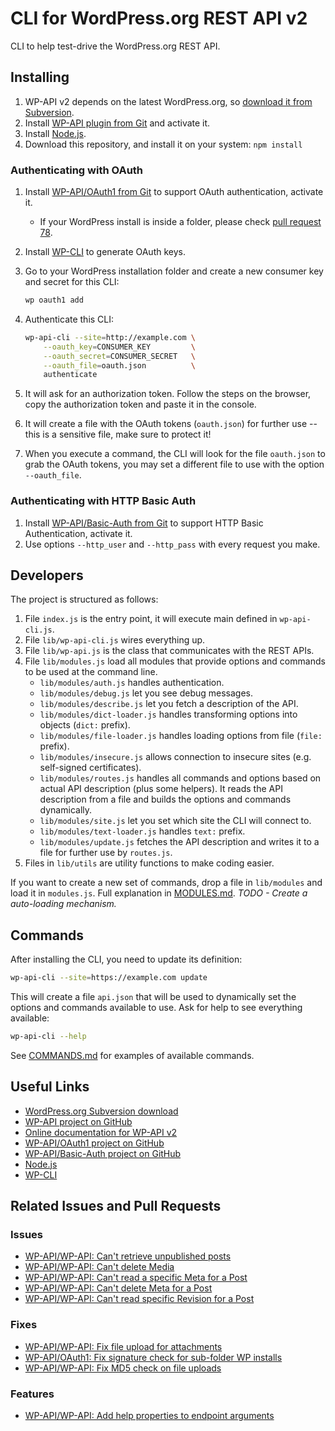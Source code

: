 CLI for WordPress.org REST API v2
=================================

CLI to help test-drive the WordPress.org REST API.

Installing
----------

1. WP-API v2 depends on the latest WordPress.org, so [download it from Subversion](https://wordpress.org/download/svn/).
2. Install [WP-API plugin from Git](https://github.com/WP-API/WP-API) and activate it.
3. Install [Node.js](https://nodejs.org/).
4. Download this repository, and install it on your system: `npm install`

### Authenticating with OAuth

1. Install [WP-API/OAuth1 from Git](https://github.com/WP-API/OAuth1) to support OAuth authentication, activate it.
    - If your WordPress install is inside a folder, please check [pull request 78](https://github.com/WP-API/OAuth1/pull/78).
2. Install [WP-CLI](http://wp-cli.org/) to generate OAuth keys.
3. Go to your WordPress installation folder and create a new consumer key and secret for this CLI:

    ```bash
    wp oauth1 add
    ```

4. Authenticate this CLI:

    ```bash
    wp-api-cli --site=http://example.com \
        --oauth_key=CONSUMER_KEY         \
        --oauth_secret=CONSUMER_SECRET   \
        --oauth_file=oauth.json          \
        authenticate
    ```

5. It will ask for an authorization token. Follow the steps on the browser, copy the authorization token and paste it in the console.
6. It will create a file with the OAuth tokens (`oauth.json`) for further use -- this is a sensitive file, make sure to protect it!
7. When you execute a command, the CLI will look for the file `oauth.json` to grab the OAuth tokens, you may set a different file to
    use with the option `--oauth_file`.

### Authenticating with HTTP Basic Auth

1. Install [WP-API/Basic-Auth from Git](https://github.com/WP-API/Basic-Auth) to support HTTP Basic Authentication, activate it.
2. Use options `--http_user` and `--http_pass` with every request you make.

Developers
----------

The project is structured as follows:

1. File `index.js` is the entry point, it will execute main defined in `wp-api-cli.js`.
1. File `lib/wp-api-cli.js` wires everything up.
2. File `lib/wp-api.js` is the class that communicates with the REST APIs.
3. File `lib/modules.js` load all modules that provide options and commands to be used at the command line.
	- `lib/modules/auth.js` handles authentication.
	- `lib/modules/debug.js` let you see debug messages.
	- `lib/modules/describe.js` let you fetch a description of the API.
	- `lib/modules/dict-loader.js` handles transforming options into objects (`dict:` prefix).
	- `lib/modules/file-loader.js` handles loading options from file (`file:` prefix).
	- `lib/modules/insecure.js` allows connection to insecure sites (e.g. self-signed certificates).
	- `lib/modules/routes.js` handles all commands and options based on actual API description (plus some helpers).
		It reads the API description from a file and builds the options and commands dynamically.
	- `lib/modules/site.js` let you set which site the CLI will connect to.
	- `lib/modules/text-loader.js` handles `text:` prefix.
	- `lib/modules/update.js` fetches the API description and writes it to a file for further use by `routes.js`.
4. Files in `lib/utils` are utility functions to make coding easier.

If you want to create a new set of commands, drop a file in `lib/modules` and load it in `modules.js`. Full explanation in [MODULES.md](MODULES.md). *TODO - Create a auto-loading mechanism.*

Commands
--------

After installing the CLI, you need to update its definition:

```bash
wp-api-cli --site=https://example.com update
```

This will create a file `api.json` that will be used to dynamically set the options and commands available to use. Ask for help to see everything available:

```bash
wp-api-cli --help
```

See [COMMANDS.md](COMMANDS.md) for examples of available commands.

Useful Links
------------

- [WordPress.org Subversion download](https://wordpress.org/download/svn/)
- [WP-API project on GitHub](https://github.com/WP-API/WP-API)
- [Online documentation for WP-API v2](http://v2.wp-api.org/)
- [WP-API/OAuth1 project on GitHub](https://github.com/WP-API/OAuth1)
- [WP-API/Basic-Auth project on GitHub](https://github.com/WP-API/Basic-Auth)
- [Node.js](https://nodejs.org/)
- [WP-CLI](http://wp-cli.org/)

Related Issues and Pull Requests
--------------------------------

### Issues

- [WP-API/WP-API: Can't retrieve unpublished posts](https://github.com/WP-API/WP-API/issues/1491)
- [WP-API/WP-API: Can't delete Media](https://github.com/WP-API/WP-API/issues/1493)
- [WP-API/WP-API: Can't read a specific Meta for a Post](https://github.com/WP-API/WP-API/issues/1494)
- [WP-API/WP-API: Can't delete Meta for a Post](https://github.com/WP-API/WP-API/issues/1495)
- [WP-API/WP-API: Can't read specific Revision for a Post](https://github.com/WP-API/WP-API/issues/1498)

### Fixes

- [WP-API/WP-API: Fix file upload for attachments](https://github.com/WP-API/WP-API/pull/1492)
- [WP-API/OAuth1: Fix signature check for sub-folder WP installs](https://github.com/WP-API/OAuth1/pull/78)
- [WP-API/WP-API: Fix MD5 check on file uploads](https://github.com/WP-API/WP-API/pull/1508)

### Features

- [WP-API/WP-API: Add help properties to endpoint arguments](https://github.com/WP-API/WP-API/pull/1511)
